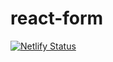 # react-form
[![Netlify Status](https://api.netlify.com/api/v1/badges/12ceac4e-5476-4903-b2b6-54169ae071e2/deploy-status)](https://app.netlify.com/sites/eloquent-hoover-177838/deploys)

